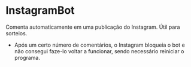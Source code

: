 # InstagramBot
Comenta automaticamente em uma publicação do Instagram. Útil para sorteios.

* Após um certo número de comentários, o Instagram bloqueia o bot e não consegui faze-lo voltar a funcionar, sendo necessário reiniciar o programa.
